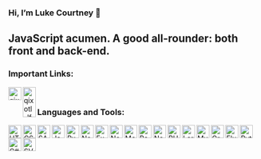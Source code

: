 ### Hi, I’m Luke Courtney  👋

## JavaScript acumen. A good all-rounder: both front and back-end.

### Important Links:

[<img align="left" alt="qixotl_lfc | Portfolio" width="26px" height="26px" src="https://image.flaticon.com/icons/png/512/351/351456.png" />][portfolio]
[<img align="left" alt="qixotl_lfc | YouTube" width="26px" height="60px" src="https://logos-world.net/wp-content/uploads/2020/04/YouTube-Emblem.png" />][youtube]

<br />

### Languages and Tools:

<img align="left" alt="HTML5" height="26px" width="26px" src="https://api.iconify.design/logos:html-5.svg" />
<img align="left" alt="CSS" height="26px" width="26px" src="https://api.iconify.design/logos:css-3.svg" />
<img align="left" alt="SASS" height="26px" width="26px" src="https://api.iconify.design/logos:sass.svg" />
<img align="left" alt="JavaScript" height="26px" width="26px" src="https://api.iconify.design/logos:javascript.svg" />
<img align="left" alt="RxJS" height="26px" width="26px" src="https://gblobscdn.gitbook.com/spaces%2F-LwY_OXUQHvmdEoy0xNa%2Favatar.png?alt=media" />
<img align="left" alt="NodeJS" height="26px" width="26px" src="https://api.iconify.design/logos:nodejs-icon.svg" />
<img align="left" alt="Express" height="26px" width="26px" src="https://api.iconify.design/logos:express.svg" />
<img align="left" alt="NestJS" height="26px" width="26px" src="https://api.iconify.design/logos:nestjs.svg" />
<img align="left" alt="MongoDB" height="26px" width="26px" src="https://api.iconify.design/vscode-icons:file-type-mongo.svg" />
<img align="left" alt="React" height="26px" width="26px" src="https://api.iconify.design/logos:react.svg" />
<img align="left" alt="NextJS" height="26px" width="26px" src="https://api.iconify.design/logos:nextjs.svg" />
<img align="left" alt="PHP" height="26px" width="26px" src="https://api.iconify.design/logos:php.svg" />
<img align="left" alt="Laravel" height="26px" width="26px" src="https://api.iconify.design/logos:laravel.svg" />
<img align="left" alt="MySQL" height="26px" width="26px" src="https://api.iconify.design/vscode-icons:file-type-mysql.svg" />
<img align="left" alt="GraphQL" height="26px" width="26px" src="https://api.iconify.design/logos:graphql.svg" />
<img align="left" alt="Flutter" height="26px" width="26px" src="https://api.iconify.design/logos:flutter.svg" />
<img align="left" alt="Python" height="26px" width="26px" src="https://api.iconify.design/logos:python.svg" />
<img align="left" alt="C#" height="26px" width="26px" src="https://api.iconify.design/logos:c-sharp.svg" />
<img align="left" alt="SVG" height="26px" width="26px" src="https://api.iconify.design/vscode-icons:file-type-svg.svg" />

[portfolio]: https://luke-courtneys-portfolio.herokuapp.com/
[youtube]: https://www.youtube.com/channel/UC-xoqfDJ_ZA-ilQiXmrfJXg
